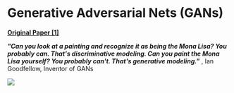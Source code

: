 # Generative Adversarial Nets (GANs)
**[Original Paper [1]](https://arxiv.org/pdf/1406.2661.pdf)**


***"Can you look at a painting and recognize it as being the Mona Lisa? You probably can. That's discriminative modeling. 
Can you paint the Mona Lisa yourself? You probably can't. That's generative modeling."*** , Ian Goodfellow, Inventor of GANs

![](/.Progress)
